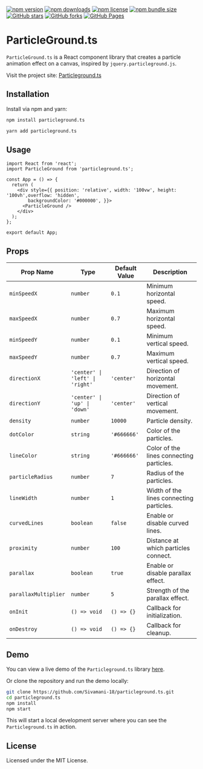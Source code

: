 [![npm version](https://img.shields.io/npm/v/particleground.ts.svg?style=flat)](https://www.npmjs.com/package/particleground.ts)
[![npm downloads](https://img.shields.io/npm/dt/particleground.ts.svg?style=flat)](https://www.npmjs.com/package/particleground.ts)
[![npm license](https://img.shields.io/npm/l/particleground.ts.svg?style=flat)](https://www.npmjs.com/package/particleground.ts)
[![npm bundle size](https://img.shields.io/bundlephobia/min/particleground.ts.svg)](https://www.npmjs.com/package/particleground.ts)
[![GitHub stars](https://img.shields.io/github/stars/Sivamani-18/particleground.ts.svg?style=social)](https://github.com/Sivamani-18/particleground.ts/stargazers)
[![GitHub forks](https://img.shields.io/github/forks/Sivamani-18/particleground.ts.svg?style=social)](https://github.com/Sivamani-18/particleground.ts/network/members)
[![GitHub Pages](https://img.shields.io/badge/GitHub-Pages-blue?style=flat)](https://sivamani-18.github.io/particleground.ts/)

# ParticleGround.ts

`ParticleGround.ts` is a React component library that creates a particle animation effect on a canvas, inspired by `jquery.particleground.js`.

Visit the project site: [Particleground.ts](https://sivamani-18.github.io/particleground.ts/)

## Installation

Install via npm and yarn:

```bash
npm install particleground.ts
```

```bash
yarn add particleground.ts
```

## Usage

```tsx
import React from 'react';
import ParticleGround from 'particleground.ts';

const App = () => {
  return (
    <div style={{ position: 'relative', width: '100vw', height: '100vh',overflow: 'hidden',
        backgroundColor: '#000000', }}>
      <ParticleGround />
    </div>
  );
};

export default App;
```

## Props

| Prop Name           | Type               | Default Value | Description |
|---------------------|--------------------|---------------|-------------|
| `minSpeedX`         | `number`           | `0.1`         | Minimum horizontal speed. |
| `maxSpeedX`         | `number`           | `0.7`         | Maximum horizontal speed. |
| `minSpeedY`         | `number`           | `0.1`         | Minimum vertical speed. |
| `maxSpeedY`         | `number`           | `0.7`         | Maximum vertical speed. |
| `directionX`        | `'center' \| 'left' \| 'right'` | `'center'`   | Direction of horizontal movement. |
| `directionY`        | `'center' \| 'up' \| 'down'`   | `'center'`   | Direction of vertical movement. |
| `density`           | `number`           | `10000`       | Particle density. |
| `dotColor`          | `string`           | `'#666666'`   | Color of the particles. |
| `lineColor`         | `string`           | `'#666666'`   | Color of the lines connecting particles. |
| `particleRadius`    | `number`           | `7`           | Radius of the particles. |
| `lineWidth`         | `number`           | `1`           | Width of the lines connecting particles. |
| `curvedLines`       | `boolean`          | `false`       | Enable or disable curved lines. |
| `proximity`         | `number`           | `100`         | Distance at which particles connect. |
| `parallax`          | `boolean`          | `true`        | Enable or disable parallax effect. |
| `parallaxMultiplier`| `number`           | `5`           | Strength of the parallax effect. |
| `onInit`            | `() => void`       | `() => {}`    | Callback for initialization. |
| `onDestroy`         | `() => void`       | `() => {}`    | Callback for cleanup. |

## Demo

You can view a live demo of the `Particleground.ts` library [here](https://your-demo-url.com).

Or clone the repository and run the demo locally:

```bash
git clone https://github.com/Sivamani-18/particleground.ts.git
cd particleground.ts
npm install
npm start
```

This will start a local development server where you can see the `Particleground.ts` in action.

## License

Licensed under the MIT License.
